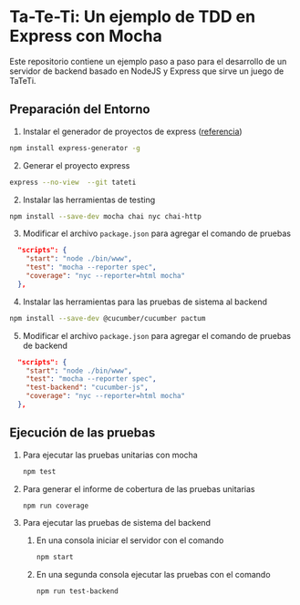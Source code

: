 # Ta-Te-Ti: Un ejemplo de TDD en Express con Mocha

Este repositorio contiene un ejemplo paso a paso para el desarrollo de un servidor de backend basado en NodeJS y Express que sirve un juego de TaTeTi.

## Preparación del Entorno

1. Instalar el generador de proyectos de express ([referencia](https://expressjs.com/es/starter/generator.html))

```bash
npm install express-generator -g
```

2. Generar el proyecto express

```bash
express --no-view  --git tateti
```

2. Instalar las herramientas de testing 

```bash
npm install --save-dev mocha chai nyc chai-http
```

3. Modificar el archivo `package.json` para agregar el comando de pruebas

```json
  "scripts": {
    "start": "node ./bin/www",
    "test": "mocha --reporter spec",
    "coverage": "nyc --reporter=html mocha"
  },
```

4. Instalar las herramientas para las pruebas de sistema al backend

```bash
npm install --save-dev @cucumber/cucumber pactum
```

5. Modificar el archivo `package.json` para agregar el comando de pruebas de backend

```json
  "scripts": {
    "start": "node ./bin/www",
    "test": "mocha --reporter spec",
    "test-backend": "cucumber-js",
    "coverage": "nyc --reporter=html mocha"
  },
```

## Ejecución de las pruebas 

1. Para ejecutar las pruebas unitarias con mocha
   ```bash
   npm test
   ```

2. Para generar el informe de cobertura de las pruebas unitarias

   ```bash
   npm run coverage
   ```

3. Para ejecutar las pruebas de sistema del backend
   
   1. En una consola iniciar el servidor con el comando
      ```bash
      npm start
      ```

   2. En una segunda consola ejecutar las pruebas con el comando
      ```bash
      npm run test-backend
      ```
  



